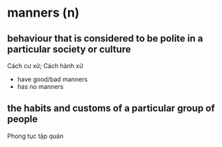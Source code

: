 # manners (n)

## behaviour that is considered to be polite in a particular society or culture

Cách cư xử; Cách hành xử

- have good/bad manners
- has no manners

## the habits and customs of a particular group of people

Phong tục tập quán